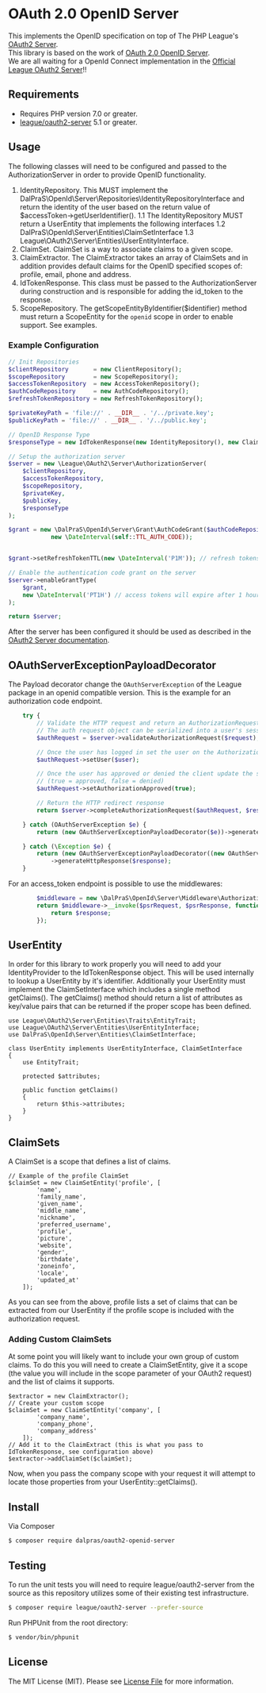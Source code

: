 # OAuth 2.0 OpenID Server

This implements the OpenID specification on top of The PHP League's [OAuth2 Server](https://github.com/thephpleague/oauth2-server).  
This library is based on the work of [OAuth 2.0 OpenID Server](https://github.com/steverhoades/oauth2-openid-connect-client).  
We are all waiting for a OpenId Connect implementation in the [Official League OAuth2 Server](https://github.com/thephpleague/oauth2-server)!!

## Requirements

* Requires PHP version 7.0 or greater.
* [league/oauth2-server](https://github.com/thephpleague/oauth2-server) 5.1 or greater.

## Usage
The following classes will need to be configured and passed to the AuthorizationServer in order to provide OpenID functionality.

1. IdentityRepository.  This MUST implement the DalPraS\OpenId\Server\Repositories\IdentityRepositoryInterface and return the identity of the user based on the return value of $accessToken->getUserIdentifier().
    1.1 The IdentityRepository MUST return a UserEntity that implements the following interfaces
      1.2 DalPraS\OpenId\Server\Entities\ClaimSetInterface
      1.3 League\OAuth2\Server\Entities\UserEntityInterface.
2. ClaimSet.  ClaimSet is a way to associate claims to a given scope.
3. ClaimExtractor. The ClaimExtractor takes an array of ClaimSets and in addition provides default claims for the OpenID specified scopes of: profile, email, phone and address.
1. IdTokenResponse. This class must be passed to the AuthorizationServer during construction and is responsible for adding the id_token to the response.
1. ScopeRepository. The getScopeEntityByIdentifier($identifier) method must return a ScopeEntity for the `openid` scope in order to enable support. See examples.

### Example Configuration

```php
// Init Repositories
$clientRepository       = new ClientRepository();
$scopeRepository        = new ScopeRepository();
$accessTokenRepository  = new AccessTokenRepository();
$authCodeRepository     = new AuthCodeRepository();
$refreshTokenRepository = new RefreshTokenRepository();

$privateKeyPath = 'file://' . __DIR__ . '/../private.key';
$publicKeyPath = 'file://' . __DIR__ . '/../public.key';

// OpenID Response Type
$responseType = new IdTokenResponse(new IdentityRepository(), new ClaimExtractor());

// Setup the authorization server
$server = new \League\OAuth2\Server\AuthorizationServer(
    $clientRepository,
    $accessTokenRepository,
    $scopeRepository,
    $privateKey,
    $publicKey,
    $responseType
);

$grant = new \DalPraS\OpenId\Server\Grant\AuthCodeGrant($authCodeRepository, $refreshTokenRepository,
            new \DateInterval(self::TTL_AUTH_CODE));


$grant->setRefreshTokenTTL(new \DateInterval('P1M')); // refresh tokens will expire after 1 month

// Enable the authentication code grant on the server
$server->enableGrantType(
    $grant,
    new \DateInterval('PT1H') // access tokens will expire after 1 hour
);

return $server;
```

After the server has been configured it should be used as described in the [OAuth2 Server documentation](https://oauth2.thephpleague.com/).

## OAuthServerExceptionPayloadDecorator

The Payload decorator change the `OAuthServerException` of the League package in an openid compatible version.
This is the example for an authorization code endpoint.

```php
    try {
        // Validate the HTTP request and return an AuthorizationRequest object.
        // The auth request object can be serialized into a user's session
        $authRequest = $server->validateAuthorizationRequest($request);

        // Once the user has logged in set the user on the AuthorizationRequest
        $authRequest->setUser($user);

        // Once the user has approved or denied the client update the status
        // (true = approved, false = denied)
        $authRequest->setAuthorizationApproved(true);

        // Return the HTTP redirect response
        return $server->completeAuthorizationRequest($authRequest, $response);

    } catch (OAuthServerException $e) {
        return (new OAuthServerExceptionPayloadDecorator($e))->generateHttpResponse($response);

    } catch (\Exception $e) {
        return (new OAuthServerExceptionPayloadDecorator((new OAuthServerException($e->getMessage(), 0, 'unknown_error', 500))))
            ->generateHttpResponse($response);
    }
```

For an access_token endpoint is possible to use the middlewares:


```php
        $middleware = new \DalPraS\OpenId\Server\Middleware\AuthorizationServerMiddleware($this->getAuthServer());
        return $middleware->__invoke($psrRequest, $psrResponse, function($request, $response) {
            return $response;
        });
```

## UserEntity
In order for this library to work properly you will need to add your IdentityProvider to the IdTokenResponse object.
This will be used internally to lookup a UserEntity by it's identifier.
Additionally your UserEntity must implement the ClaimSetInterface which includes a single method getClaims().
The getClaims() method should return a list of attributes as key/value pairs that can be returned if the proper scope has been defined.

```
use League\OAuth2\Server\Entities\Traits\EntityTrait;
use League\OAuth2\Server\Entities\UserEntityInterface;
use DalPraS\OpenId\Server\Entities\ClaimSetInterface;

class UserEntity implements UserEntityInterface, ClaimSetInterface
{
    use EntityTrait;

    protected $attributes;

    public function getClaims()
    {
        return $this->attributes;
    }
}
```

## ClaimSets

A ClaimSet is a scope that defines a list of claims.

```
// Example of the profile ClaimSet
$claimSet = new ClaimSetEntity('profile', [
        'name',
        'family_name',
        'given_name',
        'middle_name',
        'nickname',
        'preferred_username',
        'profile',
        'picture',
        'website',
        'gender',
        'birthdate',
        'zoneinfo',
        'locale',
        'updated_at'
    ]);
```

As you can see from the above, profile lists a set of claims that can be extracted from our UserEntity if the profile scope is included with the authorization request.

### Adding Custom ClaimSets
At some point you will likely want to include your own group of custom claims. To do this you will need to create a ClaimSetEntity, give it a scope (the value you will include in the scope parameter of your OAuth2 request) and the list of claims it supports.
```
$extractor = new ClaimExtractor();
// Create your custom scope
$claimSet = new ClaimSetEntity('company', [
        'company_name',
        'company_phone',
        'company_address'
    ]);
// Add it to the ClaimExtract (this is what you pass to IdTokenResponse, see configuration above)
$extractor->addClaimSet($claimSet);
```
Now, when you pass the company scope with your request it will attempt to locate those properties from your UserEntity::getClaims().

## Install

Via Composer

``` bash
$ composer require dalpras/oauth2-openid-server
```

## Testing

To run the unit tests you will need to require league/oauth2-server from the source as this repository utilizes some of their existing test infrastructure.

```bash
$ composer require league/oauth2-server --prefer-source
```

Run PHPUnit from the root directory:

```bash
$ vendor/bin/phpunit
```

## License

The MIT License (MIT). Please see [License File](https://github.com/dalpras/oauth2-openid-connect-client/blob/master/LICENSE) for more information.

[PSR-1]: https://github.com/php-fig/fig-standards/blob/master/accepted/PSR-1-basic-coding-standard.md
[PSR-2]: https://github.com/php-fig/fig-standards/blob/master/accepted/PSR-2-coding-style-guide.md
[PSR-4]: https://github.com/php-fig/fig-standards/blob/master/accepted/PSR-4-autoloader.md
